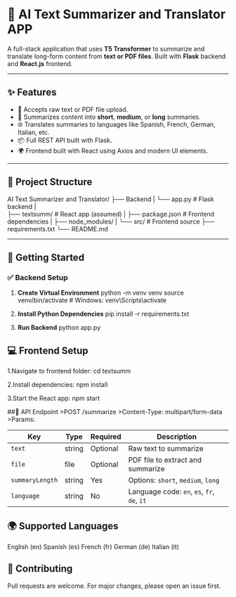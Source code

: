 # 🧠 AI Text Summarizer and Translator APP

A full-stack application that uses **T5 Transformer** to summarize and translate long-form content from **text or PDF files**. Built with **Flask** backend and **React.js** frontend.

---

## ✨ Features

- 📄 Accepts raw text or PDF file upload.
- 📝 Summarizes content into **short**, **medium**, or **long** summaries.
- 🌐 Translates summaries to languages like Spanish, French, German, Italian, etc.
- 📦 Full REST API built with Flask.
- 🌍 Frontend built with React using Axios and modern UI elements.

---

## 📂 Project Structure

AI Text Summarizer and Translator/
├── Backend
|   └──  app.py             # Flask backend
|    
├── textsumm/              # React app (assumed)
|    ├── package.json       # Frontend dependencies
|    ├── node_modules/
|    └── src/               # Frontend source
├── requirements.txt
└── README.md


---

## 🚀 Getting Started

### ✅ Backend Setup

1. **Create Virtual Environment**
python -m venv venv
source venv/bin/activate  # Windows: venv\Scripts\activate

2. **Install Python Dependencies**
pip install -r requirements.txt

3. **Run Backend**
python app.py

## 💻 Frontend Setup

1.Navigate to frontend folder:
cd textsumm

2.Install dependencies:
npm install

3.Start the React app:
npm start

##🔌 API Endpoint
    >POST /summarize
    >Content-Type: multipart/form-data
    >Params:

| Key            | Type    | Required | Description                            |
|----------------|---------|----------|----------------------------------------|
| `text`         | string  | Optional | Raw text to summarize                  |
| `file`         | file    | Optional | PDF file to extract and summarize      |
| `summaryLength`| string  | Yes      | Options: `short`, `medium`, `long`     |
| `language`     | string  | No       | Language code: `en`, `es`, `fr`, `de`, `it` |


## 🌍 Supported Languages
English (en)
Spanish (es)
French (fr)
German (de)
Italian (it)

## 🤝 Contributing
Pull requests are welcome. For major changes, please open an issue first.
